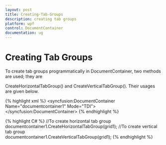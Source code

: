 ```yaml
---
layout: post
title: Creating-Tab-Groups
description: creating tab groups
platform: wpf
control: DocumentContainer
documentation: ug
---
```


# Creating Tab Groups

To create tab groups programmatically in DocumentContainer, two methods are used; they are 

CreateHorizontalTabGroup() and CreateVerticalTabGroup(). Their usages are given below.


{% highlight xml %}
<syncfusion:DocumentContainer  Name="documentcontainer1" Mode="TDI"> 
           <Grid Name="grid1"/> 
           <Grid Name="grid2"/>   
		   </syncfusion:DocumentContainer>
{% endhighlight %}

{% highlight C# %}
//To create horizontal tab group
documentcontainer1.CreateHorizontalTabGroup(grid1);
//To create vertical tab group  
documentcontainer1.CreateVerticalTabGroup(grid1);
{% endhighlight %}



